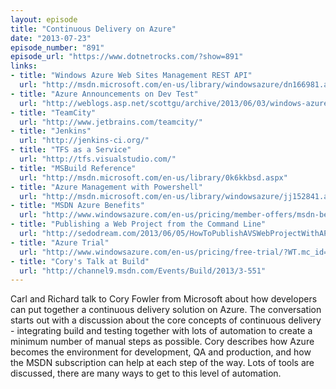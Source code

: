 ```yaml
---
layout: episode
title: "Continuous Delivery on Azure"
date: "2013-07-23"
episode_number: "891"
episode_url: "https://www.dotnetrocks.com/?show=891"
links:
- title: "Windows Azure Web Sites Management REST API"
  url: "http://msdn.microsoft.com/en-us/library/windowsazure/dn166981.aspx"
- title: "Azure Announcements on Dev Test"
  url: "http://weblogs.asp.net/scottgu/archive/2013/06/03/windows-azure-announcing-major-improvements-for-dev-test-in-the-cloud.aspx"
- title: "TeamCity"
  url: "http://www.jetbrains.com/teamcity/"
- title: "Jenkins"
  url: "http://jenkins-ci.org/"
- title: "TFS as a Service"
  url: "http://tfs.visualstudio.com/"
- title: "MSBuild Reference"
  url: "http://msdn.microsoft.com/en-us/library/0k6kkbsd.aspx"
- title: "Azure Management with Powershell"
  url: "http://msdn.microsoft.com/en-us/library/windowsazure/jj152841.aspx"
- title: "MSDN Azure Benefits"
  url: "http://www.windowsazure.com/en-us/pricing/member-offers/msdn-benefits/"
- title: "Publishing a Web Project from the Command Line"
  url: "http://sedodream.com/2013/06/05/HowToPublishAVSWebProjectWithAPublishSettingsFile.aspx"
- title: "Azure Trial"
  url: "http://www.windowsazure.com/en-us/pricing/free-trial/?WT.mc_id=ACBCB6EE5"
- title: "Cory's Talk at Build"
  url: "http://channel9.msdn.com/Events/Build/2013/3-551"
---
```


Carl and Richard talk to Cory Fowler from Microsoft about how developers can put together a continuous delivery solution on Azure. The conversation starts out with a discussion about the core concepts of continuous delivery - integrating build and testing together with lots of automation to create a minimum number of manual steps as possible. Cory describes how Azure becomes the environment for development, QA and production, and how the MSDN subscription can help at each step of the way. Lots of tools are discussed, there are many ways to get to this level of automation.
